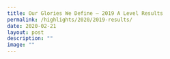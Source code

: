 ```yaml
---
title: Our Glories We Define – 2019 A Level Results
permalink: /highlights/2020/2019-results/
date: 2020-02-21
layout: post
description: ""
image: ""
---
```

